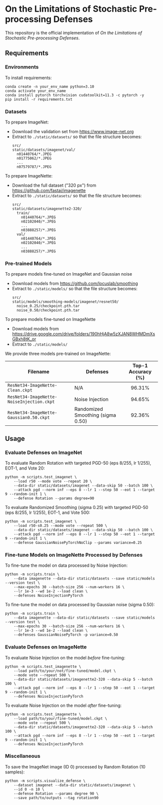 # On the Limitations of Stochastic Pre-processing Defenses

This repository is the official implementation of *On the Limitations of Stochastic Pre-processing Defenses*.

## Requirements

### Environments

To install requirements:

```shell
conda create -n your_env_name python=3.10
conda activate your_env_name
conda install pytorch torchvision cudatoolkit=11.3 -c pytorch -y
pip install -r requirements.txt
```

### Datasets

To prepare ImageNet:
* Download the validation set from https://www.image-net.org
* Extract to `./static/datasets/` so that the file structure becomes:
    ```
    src/
    static/datasets/imagenet/val/
      n01440764/*.JPEG
      n01775062/*.JPEG
      ...
      n07579787/*.JPEG
    ```

To prepare ImageNette:
* Download the full dataset ("320 px") from https://github.com/fastai/imagenette
* Extract to `./static/datasets/` so that the file structure becomes:
    ```
    src/
    static/datasets/imagenette2-320/
      train/
        n01440764/*.JPEG
        n02102040/*.JPEG
        ...
        n03888257/*.JPEG
      val/
        n01440764/*.JPEG
        n02102040/*.JPEG
        ...
        n03888257/*.JPEG
    ```

### Pre-trained Models

To prepare models fine-tuned on ImageNet and Gaussian noise
* Download models from https://github.com/locuslab/smoothing
* Extract to `./static/models/` so that the file structure becomes:
    ```
    src/
    static/models/smoothing-models/imagenet/resnet50/
      noise_0.25/checkpoint.pth.tar
      noise_0.50/checkpoint.pth.tar
    ```

To prepare models fine-tuned on ImageNette
* Download models from https://drive.google.com/drive/folders/190hHjA8w5zXJAN8WHMDmXsGBxh8tK_or
* Extract to `./static/models/`

We provide three models pre-trained on ImageNette:

| Filename                                  | Defenses                          | Top-1 Accuracy (%) |
|-------------------------------------------|-----------------------------------|:------------------:|
| `ResNet34-ImageNette-Clean.ckpt`          | N/A                               |       96.31%       |
| `ResNet34-ImageNette-NoiseInjection.ckpt` | Noise Injection                   |       94.65%       |
| `ResNet34-ImageNette-Gaussian0.50.ckpt`   | Randomized Smoothing (sigma 0.50) |       92.36%       |

## Usage

### Evaluate Defenses on ImageNet

To evaluate Random Rotation with targeted PGD-50 (eps 8/255, lr 1/255), EOT-1, and Vote 20:

```shell
python -m scripts.test_imagenet \
    --load r50 --mode vote --repeat 20 \
    --data-dir static/datasets/imagenet --data-skip 50 --batch 100 \
    --attack pgd --norm inf --eps 8 --lr 1 --step 50 --eot 1 --target 9 --random-init 1 \
    --defense Rotation --params degree=90
```

To evaluate Randomized Smoothing (sigma 0.25) with targeted PGD-50 (eps 8/255, lr 1/255), EOT-1, and Vote 500:

```shell
python -m scripts.test_imagenet \
    --load r50-s0.25 --mode vote --repeat 500 \
    --data-dir static/datasets/imagenet --data-skip 50 --batch 100 \
    --attack pgd --norm inf --eps 8 --lr 1 --step 50 --eot 1 --target 9 --random-init 1 \
    --defense GaussianNoisePyTorchNoClip --params variance=0.25
```

### Fine-tune Models on ImageNette Processed by Defenses

To fine-tune the model on data processed by Noise Injection:

```shell
python -m scripts.train \
    --data imagenette --data-dir static/datasets --save static/models --version test \
    --max-epochs 30 --batch-size 256 --num-workers 16 \
    --lr 1e-3 --wd 1e-2 --load clean \
    --defenses NoiseInjectionPyTorch
```

To fine-tune the model on data processed by Gaussian noise (sigma 0.50):

```shell
python -m scripts.train \
    --data imagenette --data-dir static/datasets --save static/models --version test \
    --max-epochs 30 --batch-size 256 --num-workers 16 \
    --lr 1e-3 --wd 1e-2 --load clean \
    --defenses GaussianNoisePyTorch -p variance=0.50
```

### Evaluate Defenses on ImageNette

To evaluate Noise Injection on the model *before* fine-tuning:

```shell
python -m scripts.test_imagenette \
    --load path/to/your/not/fine-tuned/model.ckpt \
    --mode vote --repeat 500 \
    --data-dir static/datasets/imagenette2-320 --data-skip 5 --batch 100 \
    --attack pgd --norm inf --eps 8 --lr 1 --step 50 --eot 1 --target 9 --random-init 1 \
    --defenses NoiseInjectionPyTorch
```

To evaluate Noise Injection on the model *after* fine-tuning:

```shell
python -m scripts.test_imagenette \
    --load path/to/your/fine-tuned/model.ckpt \
    --mode vote --repeat 500 \
    --data-dir static/datasets/imagenette2-320 --data-skip 5 --batch 100 \
    --attack pgd --norm inf --eps 8 --lr 1 --step 50 --eot 1 --target 9 --random-init 1 \
    --defenses NoiseInjectionPyTorch
```

### Miscellaneous

To save the ImageNet image (ID 0) processed by Random Rotation (10 samples):

```shell
python -m scripts.visualize_defense \
    --dataset imagenet --data-dir static/datasets/imagenet \
    --id 0 -n 10 \
    --defense Rotation --params degree 90 \
    --save path/to/outputs --tag rotation90
```

